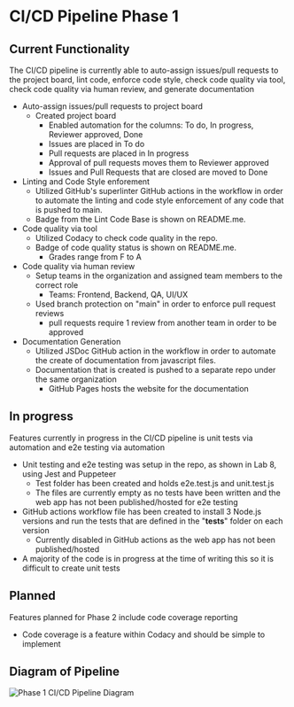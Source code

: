 # CI/CD Pipeline Phase 1

## Current Functionality

The CI/CD pipeline is currently able to auto-assign issues/pull requests to the project board, lint code, enforce code style, check code quality via tool, check code quality via human review, and generate documentation

- Auto-assign issues/pull requests to project board
  - Created project board
    - Enabled automation for the columns: To do, In progress, Reviewer approved, Done
    - Issues are placed in To do
    - Pull requests are placed in In progress
    - Approval of pull requests moves them to Reviewer approved
    - Issues and Pull Requests that are closed are moved to Done
- Linting and Code Style enforement
  - Utilized GitHub's superlinter GitHub actions in the workflow in order to automate the linting and code style enforcement of any code that is pushed to main.
  - Badge from the Lint Code Base is shown on README.me.
- Code quality via tool
  - Utilized Codacy to check code quality in the repo.
  - Badge of code quality status is shown on README.me.
    - Grades range from F to A
- Code quality via human review
  - Setup teams in the organization and assigned team members to the correct role
    - Teams: Frontend, Backend, QA, UI/UX
  - Used branch protection on "main" in order to enforce pull request reviews
    - pull requests require 1 review from another team in order to be approved
- Documentation Generation
  - Utilized JSDoc GitHub action in the workflow in order to automate the create of documentation from javascript files.
  - Documentation that is created is pushed to a separate repo under the same organization
    - GitHub Pages hosts the website for the documentation

## In progress

Features currently in progress in the CI/CD pipeline is unit tests via automation and e2e testing via automation

- Unit testing and e2e testing was setup in the repo, as shown in Lab 8, using Jest and Puppeteer
  - Test folder has been created and holds e2e.test.js and unit.test.js
  - The files are currently empty as no tests have been written and the web app has not been published/hosted for e2e testing
- GitHub actions workflow file has been created to install 3 Node.js versions and run the tests that are defined in the "__tests__" folder on each version
  - Currently disabled in GitHub actions as the web app has not been published/hosted
- A majority of the code is in progress at the time of writing this so it is difficult to create unit tests

## Planned

Features planned for Phase 2 include code coverage reporting

- Code coverage is a feature within Codacy and should be simple to implement

## Diagram of Pipeline

![Phase 1 CI/CD Pipeline Diagram](./phase1drawio.png)

